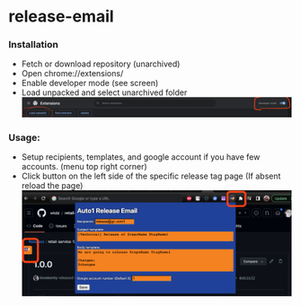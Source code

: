 # release-email

### Installation
  * Fetch or download repository (unarchived)
  * Open chrome://extensions/
  * Enable developer mode (see screen)
  * Load unpacked and select unarchived folder
![img.png](img.png)
### Usage:
  * Setup recipients, templates, and google account if you have few accounts. (menu top right corner)
  * Click button on the left side of the specific release tag page (If absent reload the page)
![img_1.png](img_1.png)
